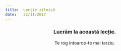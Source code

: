 ```yaml
---
title:  Lecție zilnică
date:   22/11/2017
---
```


### <center>Lucrăm la această lecție.</center>
<center>Te rog intoarce-te mai tarziu.</center>